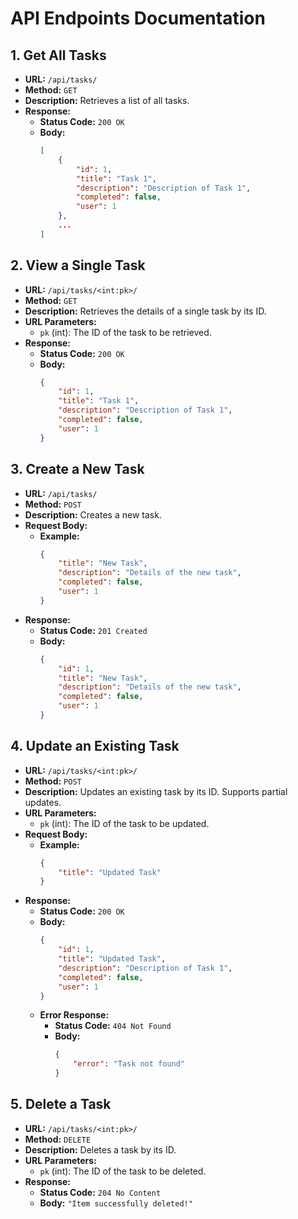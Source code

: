 # API Endpoints Documentation

## 1. Get All Tasks
- **URL:** `/api/tasks/`
- **Method:** `GET`
- **Description:** Retrieves a list of all tasks.
- **Response:**
  - **Status Code:** `200 OK`
  - **Body:**
    ```json
    [
        {
            "id": 1,
            "title": "Task 1",
            "description": "Description of Task 1",
            "completed": false,
            "user": 1
        },
        ...
    ]
    ```

## 2. View a Single Task
- **URL:** `/api/tasks/<int:pk>/`
- **Method:** `GET`
- **Description:** Retrieves the details of a single task by its ID.
- **URL Parameters:**
  - `pk` (int): The ID of the task to be retrieved.
- **Response:**
  - **Status Code:** `200 OK`
  - **Body:**
    ```json
    {
        "id": 1,
        "title": "Task 1",
        "description": "Description of Task 1",
        "completed": false,
        "user": 1
    }
    ```
    
## 3. Create a New Task
- **URL:** `/api/tasks/`
- **Method:** `POST`
- **Description:** Creates a new task.
- **Request Body:**
  - **Example:**
    ```json
    {
        "title": "New Task",
        "description": "Details of the new task",
        "completed": false,
        "user": 1
    }
    ```
- **Response:**
  - **Status Code:** `201 Created`
  - **Body:**
    ```json
    {
        "id": 1,
        "title": "New Task",
        "description": "Details of the new task",
        "completed": false,
        "user": 1
    }
    ```

## 4. Update an Existing Task
- **URL:** `/api/tasks/<int:pk>/`
- **Method:** `POST`
- **Description:** Updates an existing task by its ID. Supports partial updates.
- **URL Parameters:**
  - `pk` (int): The ID of the task to be updated.
- **Request Body:**
  - **Example:**
    ```json
    {
        "title": "Updated Task"
    }
    ```
- **Response:**
  - **Status Code:** `200 OK`
  - **Body:**
    ```json
    {
        "id": 1,
        "title": "Updated Task",
        "description": "Description of Task 1",
        "completed": false,
        "user": 1
    }
    ```
  - **Error Response:**
    - **Status Code:** `404 Not Found`
    - **Body:**
      ```json
      {
          "error": "Task not found"
      }
      ```

## 5. Delete a Task
- **URL:** `/api/tasks/<int:pk>/`
- **Method:** `DELETE`
- **Description:** Deletes a task by its ID.
- **URL Parameters:**
  - `pk` (int): The ID of the task to be deleted.
- **Response:**
  - **Status Code:** `204 No Content`
  - **Body:** `"Item successfully deleted!"`

